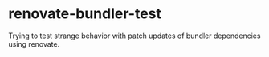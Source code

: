 # renovate-bundler-test

Trying to test strange behavior with patch updates of bundler dependencies using renovate.
